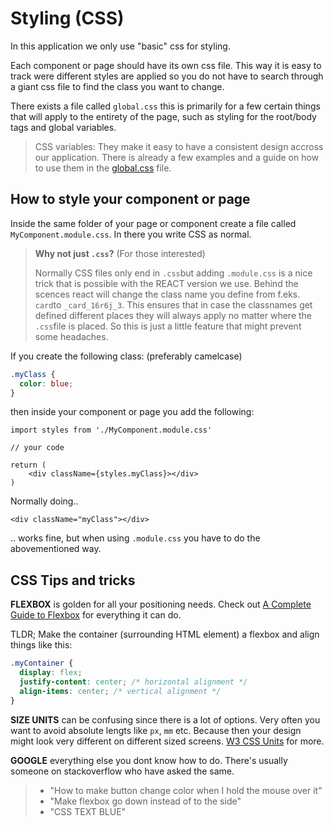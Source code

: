 # Styling (CSS)

In this application we only use "basic" css for styling.

Each component or page should have its own css file. This way it is easy to track were different styles are applied so you do not have to search through a giant css file to find the class you want to change.

There exists a file called `global.css` this is primarily for a few certain things that will apply to the entirety of the page, such as styling for the root/body tags and global variables.

> CSS variables: They make it easy to have a consistent design accross our application. There is already a few examples and a guide on how to use them in the [global.css](../../src/global.css) file.

## How to style your component or page

Inside the same folder of your page or component create a file called `MyComponent.module.css`. In there you write CSS as normal.

> **Why not just `.css`?** (For those interested)
>
> Normally CSS files only end in `.css`but adding `.module.css` is a nice trick that is possible with the REACT version we use. Behind the scences react will change the class name you define from f.eks. `card`to `_card_16r6j_3`. This ensures that in case the classnames get defined different places they will always apply no matter where the `.css`file is placed. So this is just a little feature that might prevent some headaches.

If you create the following class: (preferably camelcase)

```css
.myClass {
  color: blue;
}
```

then inside your component or page you add the following:

```JSX
import styles from './MyComponent.module.css'

// your code

return (
    <div className={styles.myClass}></div>
)

```

Normally doing..

```JSX
<div className="myClass"></div>
```

.. works fine, but when using `.module.css` you have to do the abovementioned way.

## CSS Tips and tricks

**FLEXBOX** is golden for all your positioning needs. Check out [A Complete Guide to Flexbox](https://css-tricks.com/snippets/css/a-guide-to-flexbox/) for everything it can do.

TLDR; Make the container (surrounding HTML element) a flexbox and align things like this:

```css
.myContainer {
  display: flex;
  justify-content: center; /* horizontal alignment */
  align-items: center; /* vertical alignment */
}
```

**SIZE UNITS** can be confusing since there is a lot of options. Very often you want to avoid absolute lengts like `px`, `mm` etc. Because then your design might look very different on different sized screens. [W3 CSS Units](https://www.w3schools.com/cssref/css_units.php) for more.

**GOOGLE** everything else you dont know how to do. There's usually someone on stackoverflow who have asked the same.

> - "How to make button change color when I hold the mouse over it"
> - "Make flexbox go down instead of to the side"
> - "CSS TEXT BLUE"
